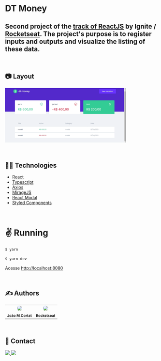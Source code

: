 # DT Money

## Second project of the [track of ReactJS](https://github.com/jotaEmeCortat/Ignite-React) by Ignite / [Rocketseat](https://github.com/Rocketseat). The project's purpose is to register inputs and outputs and visualize the listing of these data.

&nbsp;

## :camera: Layout

<div>
   <img src="https://github.com/jotaEmeCortat/dt_money/blob/master/src/assets/DT_Money.png" width="400px" />
</div>

&nbsp;

## :man_technologist: Technologies

- [React](https://reactjs.org/)
- [Typescript](https://www.typescriptlang.org/)
- [Axios](https://github.com/axios/axios)
- [MirageJS](https://miragejs.com/)
- [React Modal](https://github.com/reactjs/react-modal)
- [Styled Components](https://github.com/styled-components/styled-components)

&nbsp;

# :v: Running

```bash
$ yarn
```

```bash
$ yarn dev
```

Acesse <http://localhost:8080>

&nbsp;

## :writing_hand: Authors

<table>
  <tr>
    <td align="center">
      <a href="https://github.com/jotaEmeCortat/">
       <img style="border-radius: 40%" src="https://avatars.githubusercontent.com/u/78482164?s=96&v=4"/>
        <br />
        <sub>
          <b>João M Cortat</b>
        </sub>
       </a>
    </td>
    <td align="center">
      <a href="https://github.com/Rocketseat">
        <img style="border-radius: 40%" src="https://avatars0.githubusercontent.com/u/28929274?s=200&v=4" width="100px;"/>
        <br />
        <sub>
          <b>Rocketseat</b>
        </sub>
       </a>
       <br />
    </td>
  </tr>
</table>

&nbsp;

## :speech_balloon: Contact

<span>
<a href="https://www.linkedin.com/in/jo%C3%A3o-marcelo-cortat-3296661b7/">
<img src="https://img.shields.io/badge/LinkedIn-0077B5?style=flat&logo=linkedin&logoColor=white">
</a>
<a href="mailto:jmcortat@gmail.com">
<img src="https://img.shields.io/badge/Gmail-red?style=flat&logo=gmail&labelColor=white">
</a>
</span>
